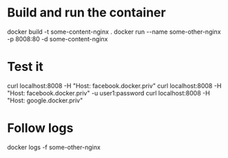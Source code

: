 # Build and run the container
docker build -t some-content-nginx .
docker run --name some-other-nginx -p 8008:80 -d some-content-nginx

# Test it
curl localhost:8008 -H "Host: facebook.docker.priv"
curl localhost:8008 -H "Host: facebook.docker.priv" -u user1:password
curl localhost:8008 -H "Host: google.docker.priv"

# Follow logs
docker logs -f some-other-nginx
